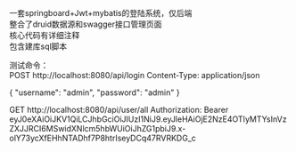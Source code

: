 一套springboard+Jwt+mybatis的登陆系统，仅后端  
整合了druid数据源和swagger接口管理页面  
核心代码有详细注释  
包含建库sql脚本  

测试命令：  
POST http://localhost:8080/api/login
Content-Type: application/json

{
  "username": "admin",
  "password": "admin"
}

GET http://localhost:8080/api/user/all
Authorization: Bearer eyJ0eXAiOiJKV1QiLCJhbGciOiJIUzI1NiJ9.eyJleHAiOjE2NzE4OTIyMTYsInVzZXJJRCI6MSwidXNlcm5hbWUiOiJhZG1pbiJ9.x-olY73ycXfEHhNTADhf7P8htrIseyDCq47RVRKDG_c

